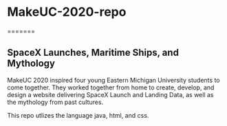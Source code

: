 # MakeUC-2020-repo
=======

SpaceX Launches, Maritime Ships, and Mythology  
----------------------------------------------

MakeUC 2020 inspired four young Eastern Michigan University students to come together. They worked together from home to create, develop, and design a website delivering SpaceX Launch and Landing Data, as well as the mythology from past cultures. 

This repo utlizes the language java, html, and css.

